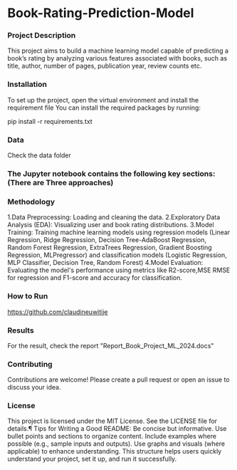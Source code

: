 # Book-Rating-Prediction-Model
### Project Description
This project aims  to build a machine learning model capable of predicting a book’s rating by analyzing various features associated with books, such as title, author, number of pages, publication year, review counts etc.

### Installation
To set up the project, open the virtual environment and install the requirement file 
You can install the required packages by running:

pip install -r requirements.txt

### Data
Check the data folder 
### The Jupyter notebook contains the following key sections:(There are Three approaches)
### Methodology
  1.Data Preprocessing: Loading and cleaning the data.
  2.Exploratory Data Analysis (EDA): Visualizing user and book rating distributions.
  3.Model Training: Training machine learning models using regression models (Linear Regression, Ridge Regression,   Decision Tree-AdaBoost Regression, Random Forest Regression, ExtraTrees Regression, Gradient Boosting      Regression, MLPregressor) and classification models (Logistic Regression, MLP Classifier, Decision Tree, Random Forest)
  4.Model Evaluation: Evaluating the model's performance using metrics like R2-score,MSE RMSE for regression and F1-score and accuracy for classification.

### How to Run
https://github.com/claudineuwitije

### Results
For the result, check the report "Report_Book_Project_ML_2024.docs"

### Contributing
Contributions are welcome! Please create a pull request or open an issue to discuss your idea.

### License
This project is licensed under the MIT License. See the LICENSE file for details.¶
Tips for Writing a Good README:
Be concise but informative.
Use bullet points and sections to organize content.
Include examples where possible (e.g., sample inputs and outputs).
Use graphs and visuals (where applicable) to enhance understanding.
This structure helps users quickly understand your project, set it up, and run it successfully.
